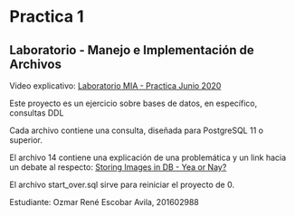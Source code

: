 # Practica 1
## Laboratorio - Manejo e Implementación de Archivos

Video explicativo: [Laboratorio MIA - Practica Junio 2020](https://youtu.be/nL6V5LMmEow)

Este proyecto es un ejercicio sobre bases de datos, en específico, consultas DDL

Cada archivo contiene una consulta, diseñada para PostgreSQL 11 o superior.

El archivo 14 contiene una explicación de una problemática y un link hacia un debate al respecto: [Storing Images in DB - Yea or Nay?](https://stackoverflow.com/questions/3748/storing-images-in-db-yea-or-nay)

El archivo start_over.sql sirve para reiniciar el proyecto de 0.

Estudiante: Ozmar René Escobar Avila, 201602988
